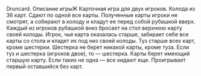 Druncard. 
Описание игрыЖ
Карточная игра для двух игроков. Колода из 36 карт. 
Сдают по одной все карты. 
Полученные карты игроки не смотрят, 
а собирают в колоду и кладут ее перед собой рубашкой вверх. 
Каждый из игроков рубашкой вниз бросает на стол верхнюю карту своей колоды.
Игрок, чья карта оказалась старше, забирает себе все карты со стола 
и кладет их под низ своей колоды. Туз старше всех карт, кроме шестерки.
Шестерка не берет никакой карты, кроме туза. 
Если туз и шестерка (игроков двое), то — шестерка. 
Карты берет имеющий старшую карту. Если таких не одна — все кидают еще.
Проигрывает первый оставшийся без карт.